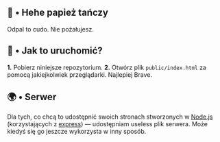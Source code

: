 ## 🧀 • Hehe papież tańczy
Odpal to cudo. Nie pożałujesz.

## 🍰 • Jak to uruchomić?
**1.** Pobierz niniejsze repozytorium.
**2.** Otwórz plik `public/index.html` za pomocą jakiejkolwiek przeglądarki. Najlepiej Brave.

## 🌍 • Serwer
Dla tych, co chcą to udostępnić swoich stronach stworzonych w [Node.js](https://nodejs.org/en) (korzystających z [express](https://www.npmjs.com/package/express)) — udostępniam useless plik serwera. Może kiedyś się go jeszcze wykorzysta w inny sposób.